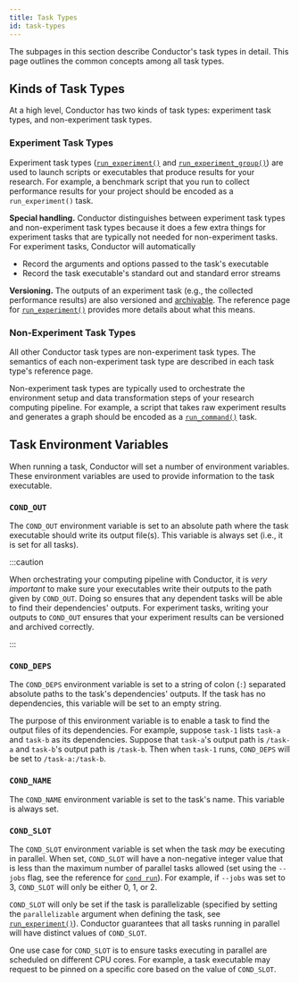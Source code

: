 ```yaml
---
title: Task Types
id: task-types
---
```


The subpages in this section describe Conductor's task types in detail. This
page outlines the common concepts among all task types.

## Kinds of Task Types

At a high level, Conductor has two kinds of task types: experiment task types,
and non-experiment task types.

### Experiment Task Types

Experiment task types ([`run_experiment()`](task-types/run-experiment) and
[`run_experiment_group()`](task-types/run-experiment-group)) are used to launch
scripts or executables that produce results for your research. For example, a
benchmark script that you run to collect performance results for your project
should be encoded as a `run_experiment()` task.

**Special handling.**
Conductor distinguishes between experiment task types and non-experiment task
types because it does a few extra things for experiment tasks that are typically
not needed for non-experiment tasks. For experiment tasks, Conductor will
automatically

- Record the arguments and options passed to the task's executable
- Record the task executable's standard out and standard error streams

**Versioning.**
The outputs of an experiment task (e.g., the collected performance results) are
also versioned and [archivable](cli/archive). The reference page for
[`run_experiment()`](task-types/run-experiment) provides more details about what
this means.

### Non-Experiment Task Types

All other Conductor task types are non-experiment task types. The semantics of
each non-experiment task type are described in each task type's reference page.

Non-experiment task types are typically used to orchestrate the environment
setup and data transformation steps of your research computing pipeline. For
example, a script that takes raw experiment results and generates a graph should
be encoded as a [`run_command()`](task-types/run-command) task.

## Task Environment Variables

When running a task, Conductor will set a number of environment variables. These
environment variables are used to provide information to the task executable.

### `COND_OUT`

The `COND_OUT` environment variable is set to an absolute path where the task
executable should write its output file(s). This variable is always set (i.e.,
it is set for all tasks).

:::caution

When orchestrating your computing pipeline with Conductor, it is _very
important_ to make sure your executables write their outputs to the path given
by `COND_OUT`. Doing so ensures that any dependent tasks will be able to find
their dependencies' outputs. For experiment tasks, writing your outputs to
`COND_OUT` ensures that your experiment results can be versioned and archived
correctly.

:::

### `COND_DEPS`

The `COND_DEPS` environment variable is set to a string of colon (`:`) separated
absolute paths to the task's dependencies' outputs. If the task has no
dependencies, this variable will be set to an empty string.

The purpose of this environment variable is to enable a task to find the output
files of its dependencies. For example, suppose `task-1` lists `task-a` and
`task-b` as its dependencies. Suppose that `task-a`'s output path is `/task-a`
and `task-b`'s output path is `/task-b`. Then when `task-1` runs, `COND_DEPS`
will be set to `/task-a:/task-b`.

### `COND_NAME`

The `COND_NAME` environment variable is set to the task's name. This variable is
always set.

### `COND_SLOT`

The `COND_SLOT` environment variable is set when the task _may_ be executing in
parallel. When set, `COND_SLOT` will have a non-negative integer value that is
less than the maximum number of parallel tasks allowed (set using the `--jobs`
flag, see the reference for [`cond run`](cli/run)). For example, if `--jobs` was
set to 3, `COND_SLOT` will only be either 0, 1, or 2.

`COND_SLOT` will only be set if the task is parallelizable (specified by setting
the `parallelizable` argument when defining the task, see
[`run_experiment()`](task-type/run-experiment)). Conductor guarantees that all
tasks running in parallel will have distinct values of `COND_SLOT`.

One use case for `COND_SLOT` is to ensure tasks executing in parallel are
scheduled on different CPU cores. For example, a task executable may request to
be pinned on a specific core based on the value of `COND_SLOT`.
